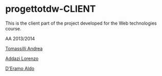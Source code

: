 progettotdw-CLIENT
==================

This is the client part of the project developed for the Web technologies course.

AA 2013/2014 

[Tomassilli Andrea](https://github.com/andtoma)

[Addazi Lorenzo](https://github.com/loradd)

[D'Eramo Aldo](https://github.com/aldder)

